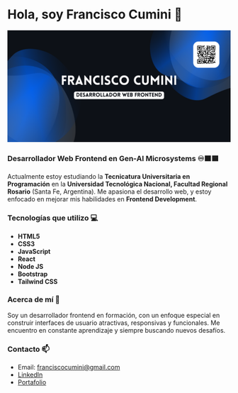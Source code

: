# Hola, soy Francisco Cumini 👋

![Banner de presentación](./banner.png)

### Desarrollador Web Frontend en Gen-AI Microsystems ♾️🟧🟦

Actualmente estoy estudiando la **Tecnicatura Universitaria en Programación** en la **Universidad Tecnológica Nacional, Facultad Regional Rosario** (Santa Fe, Argentina). Me apasiona el desarrollo web, y estoy enfocado en mejorar mis habilidades en **Frontend Development**.

### Tecnologías que utilizo 💻

- **HTML5**
- **CSS3**
- **JavaScript**
- **React**
- **Node JS**
- **Bootstrap**
- **Tailwind CSS**

### Acerca de mí 🚀

Soy un desarrollador frontend en formación, con un enfoque especial en construir interfaces de usuario atractivas, responsivas y funcionales. Me encuentro en constante aprendizaje y siempre buscando nuevos desafíos. 

### Contacto 📫

- Email: franciscocumini@gmail.com
- [LinkedIn](https://www.linkedin.com/in/francisco-cumini)
- [Portafolio](https://franciscocumini.com/)
